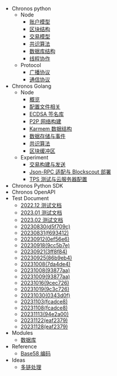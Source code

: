 - Chronos python
  - Node
    - [账户模型](/python/Node/账户模型.md)
    - [区块结构](/python/Node/区块结构.md)
    - [交易模型](/python/Node/交易模型.md)
    - [共识算法](/python/Node/共识算法.md)
    - [数据库结构](/python/Node/database.md)
    - [线程协作](/python/Node/线程协作.md)
  - Protocol
    - [广播协议](/python/Protocol/广播协议.md)
    - [通信协议](/python/Protocl/通信协议.md)
- Chronos Golang
  - Node
    - [概览](golang/概览.md)
    - [配置文件相关](/golang/配置文件相关.md)
    - [ECDSA 签名库](/golang/ECDSA签名库.md)
    - [P2P 网络构建](/golang/P2P网络构建.md)
    - [Karmem 数据结构](/golang/Karmem数据结构.md)
    - [数据存储与事件](/golang/数据存储与事件.md)
    - [共识算法](/golang/共识算法.md)
    - [区块缓冲区](/golang/区块缓冲视图.md)
  - Experiment
      - [交易构建与发送](/golang/交易构建与发送.md)
      - [Json-RPC 适配与 Blockscout 部署](/golang/Json-RPC适配与Blockscout部署.md)
      - [TPS 测试与云服务器配置](/golang/TPS测试与云服务器配置.md)
- Chronos Python SDK
- Chronos OpenAPI
- Test Document
  - [2022.12 测试文档](/test-records/2022.12.md)
  - [2023.01 测试文档](/test-records/2023.01.md)
  - [2023.02 测试文档](/test-records/2023.02.md)
  - [20230830(d5f709c)](/test-records/20230830(d5f709c).md)
  - [20230831(f693412)](/test-records/20230831(f693412).md)
  - [20230912(0ef56e6)](/test-records/20230912(0ef56e6).md)
  - [20230918(9cc5b7e)](/test-records/20230918(9cc5b7e).md)
  - [20230921(3ff8f84)](/test-records/20230921(3ff8f84).md)
  - [20230925(86b9eb4)](/test-records/20230925(86b9eb4).md)
  - [20231008(7da4de4)](/test-records/20231008(7da4de4).md)
  - [20231008(93877aa)](/test-records/20231008(93877aa).md)
  - [20231009(93877aa)](/test-records/20231009(93877aa).md)
  - [20231016(9cec726)](/test-records/20231016(9cec726).md)
  - [20231019(9c3c726)](/test-records/20231019(9c3c726).md)
  - [20231030(0343d0f)](/test-records/20231030(0343d0f).md)
  - [20231103(fcadce8)](/test-records/20231103(fcadce8).md)
  - [20231108(fcadce8)](/test-records/20231108(fcadce8).md)
  - [20231113(94e2a00)](/test-records/20231113(94e2a00).md)
  - [20231122(eaf2379)](/test-records/20231122(eaf2379).md)
  - [20231128(eaf2379)](/test-records/20231128(eaf2379).md)
- Modules
  - [数据库](/modules/database.md)
- Reference
  - [Base58 编码](/reference/base58.md)
- Ideas
  - [多链处理](/ideas/mult-chain.md)
